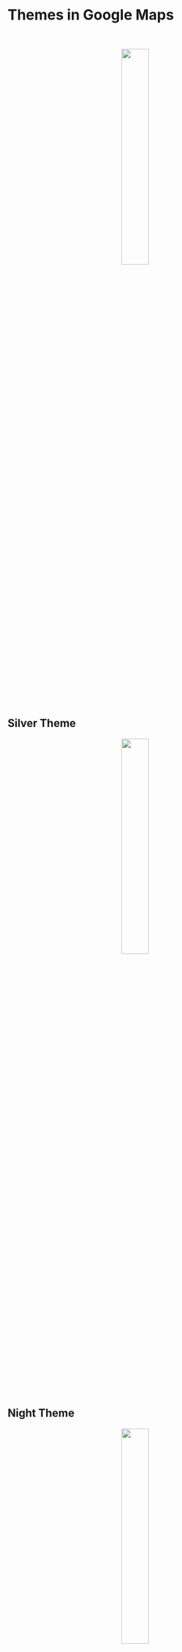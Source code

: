 # Themes in Google Maps
</br>
<p align="center" width="100%">
    <img width="33%" src="https://user-images.githubusercontent.com/59369881/217009194-22c76029-1fe8-4deb-8a48-d9d65b503013.png">
</p>

## Silver Theme 
<p align="center" width="100%">
    <img width="33%" src="https://user-images.githubusercontent.com/59369881/217008987-406cdd41-6052-4460-a411-7c1c7b5dd125.png">
</p>

## Night Theme
<p align="center" width="100%">
    <img width="33%" src="https://user-images.githubusercontent.com/59369881/217009072-3d88bd79-be51-4a45-8a73-9565ad60f337.png">
</p>

